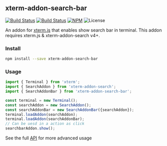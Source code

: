 ## xterm-addon-search-bar

[![Build Status](https://github.com/yinshuxun/xterm-addon-search-bar/workflows/ci/badge.svg?branch=master&event=push)](https://github.com/yinshuxun/xterm-addon-search-bar/actions)
[![Build Status](https://github.com/yinshuxun/xterm-addon-search-bar/workflows/publish/badge.svg?branch=master&event=push)](https://github.com/yinshuxun/xterm-addon-search-bar/actions)
[![NPM](https://img.shields.io/npm/v/xterm-addon-search-bar.svg)](https://www.npmjs.com/package/xterm-addon-search-bar)
![License](https://img.shields.io/npm/l/xterm-addon-search-bar.svg)

An addon for [xterm.js](https://github.com/xtermjs/xterm.js) that enables show search bar in terminal. This addon requires xterm.js & xterm-addon-search v4+.

### Install

```bash
npm install --save xterm-addon-search-bar
```

### Usage

```ts
import { Terminal } from 'xterm';
import { SearchAddon } from 'xterm-addon-search';
import { SearchAddonBar } from 'xterm-addon-search-bar';

const terminal = new Terminal();
const searchAddon = new SearchAddon();
const searchAddonBar = new SearchAddonBar({searchAddon});
terminal.loadAddon(searchAddon);
terminal.loadAddon(searchAddonBar);
// Can be uesd in a action as click
searchbarAddon.show();
```

See the full [API](https://github.com/yinshuxun/xterm-addon-search-bar/typings/index.d.ts) for more advanced usage
